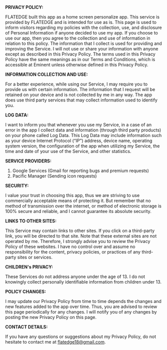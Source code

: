 <b> PRIVACY POLICY: </b>            

FLATEDGE built this app as a home screen personalize app. This service is provided by FLATEDGE and is intended for use as is.
This page is used to inform visitors regarding my policies with the collection, use, and disclosure of Personal Information if anyone decided to use my app.
If you choose to use our app, then you agree to the collection and use of information in relation to this policy. 
The information that I collect is used for providing and improving the Service. I will not use or share your information with anyone except as described in this Privacy Policy.
The terms used in this Privacy Policy have the same meanings as in our Terms and Conditions, which is accessible at Eminent unless otherwise defined in this Privacy Policy.

<b> INFORMATION COLLECTION AND USE: </b>          

For a better experience, while using our Service, I may require you to provide us with certain information. The information that I request will be retained on your device and is not collected by me in any way.
The app does use third party services that may collect information used to identify you.


<b> LOG DATA: </b> 

I want to inform you that whenever you use my Service, in a case of an error in the app I collect data and information (through third party products) on your phone called Log Data. This Log Data may include information such as your device Internet Protocol (“IP”) address, device name, operating system version, the configuration of the app when utilizing my Service, the time and date of your use of the Service, and other statistics.


<b> SERVICE PROVIDERS: </b>    

1. Google Services (Gmail for reporting bugs and premium requests)
2. Pacific Manager (Sending icon requests)

<b> SECURITY: </b>                                             

I value your trust in choosing this app, thus we are striving to use commercially acceptable means of protecting it. But remember that no method of transmission over the internet, or method of electronic storage is 100% secure and reliable, and I cannot guarantee its absolute security.


<b> LINKS TO OTHER SITES: </b>    

This Service may contain links to other sites. If you click on a third-party link, you will be directed to that site. Note that these external sites are not operated by me. Therefore, I strongly advise you to review the Privacy Policy of these websites. I have no control over and assume no responsibility for the content, privacy policies, or practices of any third-party sites or services.


<b> CHILDREN's PRIVACY: </b>         

These Services do not address anyone under the age of 13. I do not knowingly collect personally identifiable information from children under 13.


<b> POLICY CHANGES: </b>            

I may update our Privacy Policy from time to time depends the changes and new features added to the app over time. Thus, you are advised to review this page periodically for any changes. I will notify you of any changes by posting the new Privacy Policy on this page.


<b> CONTACT DETAILS: </b>               

If you have any questions or suggestions about my Privacy Policy, do not hesitate to contact me at flatedge18@gmail.com.
